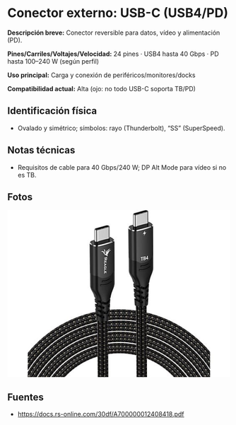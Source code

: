 
# Conector externo: USB-C (USB4/PD)

**Descripción breve:** Conector reversible para datos, vídeo y alimentación (PD).  

**Pines/Carriles/Voltajes/Velocidad:** 24 pines · USB4 hasta 40 Gbps · PD hasta 100–240 W (según perfil)  

**Uso principal:** Carga y conexión de periféricos/monitores/docks  

**Compatibilidad actual:** Alta (ojo: no todo USB-C soporta TB/PD)

## Identificación física
- Ovalado y simétrico; símbolos: rayo (Thunderbolt), “SS” (SuperSpeed).

## Notas técnicas
- Requisitos de cable para 40 Gbps/240 W; DP Alt Mode para vídeo si no es TB.

## Fotos
![USB-C](../../../assets/img/20-conectores_externos/USB-C_31.jpg "USB-C")

## Fuentes
- https://docs.rs-online.com/30df/A700000012408418.pdf
